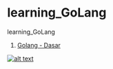 # learning_GoLang

learning_GoLang

1. [Golang - Dasar](https://github.com/heriipurnama/learning_GoLang/tree/Golang-Dasar)

[![alt text][image]][hyperlink]

[hyperlink]: https://meta.stackoverflow.com/users/44330/jason-s
[image]: https://p.kindpng.com/picc/s/424-4241996_addthis-sharing-buttons-transparent-png-golang-gopher-png.png "gopher"
